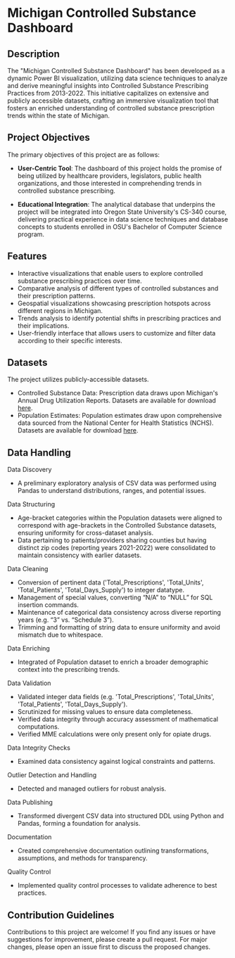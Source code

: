 # Michigan Controlled Substance Dashboard


## Description

The "Michigan Controlled Substance Dashboard" has been developed as a dynamic Power BI visualization, utilizing data science techniques to analyze and derive meaningful insights into Controlled Substance Prescribing Practices from 2013-2022. This initiative capitalizes on extensive and publicly accessible datasets, crafting an immersive visualization tool that fosters an enriched understanding of controlled substance prescription trends within the state of Michigan.

## Project Objectives

The primary objectives of this project are as follows:

- **User-Centric Tool**: The dashboard of this project holds the promise of being utilized by healthcare providers, legislators, public health organizations, and those interested in comprehending trends in controlled substance prescribing.

- **Educational Integration**: The analytical database that underpins the project will be integrated into Oregon State University's CS-340 course, delivering practical experience in data science techniques and database concepts to students enrolled in OSU's Bachelor of Computer Science program.

## Features

- Interactive visualizations that enable users to explore controlled substance prescribing practices over time.
- Comparative analysis of different types of controlled substances and their prescription patterns.
- Geospatial visualizations showcasing prescription hotspots across different regions in Michigan.
- Trends analysis to identify potential shifts in prescribing practices and their implications.
- User-friendly interface that allows users to customize and filter data according to their specific interests.


## Datasets

The project utilizes publicly-accessible datasets. 
- Controlled Substance Data: Prescription data draws upon Michigan's Annual Drug Utilization Reports. Datasets are available for download [here](https://www.michigan.gov/lara/bureau-list/bpl/health/maps/reports).
- Population Estimates: Population estimates draw upon comprehensive data sourced from the National Center for Health Statistics (NCHS). Datasets are available for download [here](https://vitalstats.michigan.gov/osr/Population/npPopAgeGroupSlider.asp?AreaType=C).


## Data Handling
Data Discovery
- A preliminary exploratory analysis of CSV data was performed using Pandas to understand distributions, ranges, and potential issues.

Data Structuring
- Age-bracket categories within the Population datasets were aligned to correspond with age-brackets in the Controlled Substance datasets, ensuring uniformity for cross-dataset analysis.
- Data pertaining to patients/providers sharing counties but having distinct zip codes (reporting years 2021-2022) were consolidated to maintain consistency with earlier datasets.

Data Cleaning
- Conversion of pertinent data ('Total_Prescriptions', 'Total_Units', 'Total_Patients', 'Total_Days_Supply') to integer datatype.
- Management of special values, converting “N/A” to “NULL” for SQL insertion commands.
- Maintenance of categorical data consistency across diverse reporting years (e.g. “3” vs. “Schedule 3”).
- Trimming and formatting of string data to ensure uniformity and avoid mismatch due to whitespace.

Data Enriching
- Integrated of Population dataset to enrich a broader demographic context into the prescribing trends.

Data Validation
- Validated integer data fields (e.g. 'Total_Prescriptions', 'Total_Units', 'Total_Patients', 'Total_Days_Supply').
- Scrutinized for missing values to ensure data completeness.
- Verified data integrity through accuracy assessment of mathematical computations.
- Verified MME calculations were only present only for opiate drugs.

Data Integrity Checks
- Examined data consistency against logical constraints and patterns.

Outlier Detection and Handling
- Detected and managed outliers for robust analysis.

Data Publishing
- Transformed divergent CSV data into structured DDL using Python and Pandas, forming a foundation for analysis.

Documentation
- Created comprehensive documentation outlining transformations, assumptions, and methods for transparency.

Quality Control
- Implemented quality control processes to validate adherence to best practices.


## Contribution Guidelines

Contributions to this project are welcome! If you find any issues or have suggestions for improvement, please create a pull request. For major changes, please open an issue first to discuss the proposed changes.